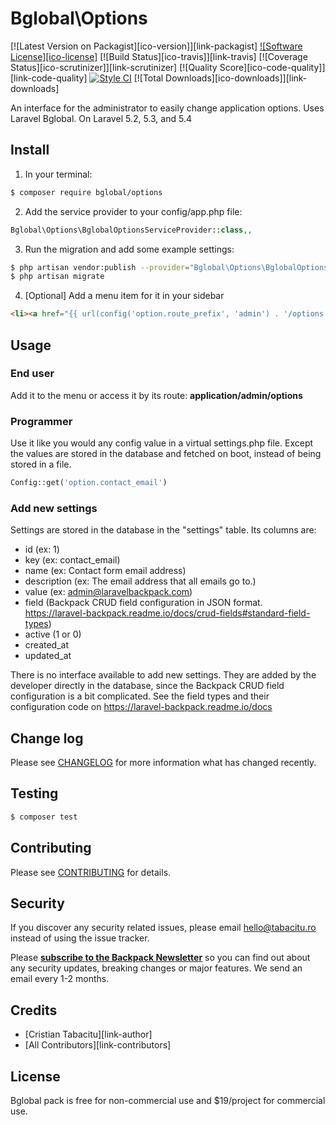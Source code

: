 # Bglobal\Options

[![Latest Version on Packagist][ico-version]][link-packagist]
[![Software License][ico-license]](LICENSE.md)
[![Build Status][ico-travis]][link-travis]
[![Coverage Status][ico-scrutinizer]][link-scrutinizer]
[![Quality Score][ico-code-quality]][link-code-quality]
[![Style CI](https://styleci.io/repos/53683729/shield)](https://styleci.io/repos/53683729)
[![Total Downloads][ico-downloads]][link-downloads]

An interface for the administrator to easily change application options. Uses Laravel Bglobal. On Laravel 5.2, 5.3, and 5.4

## Install

1) In your terminal:

``` bash
$ composer require bglobal/options
```

2) Add the service provider to your config/app.php file:
```php
Bglobal\Options\BglobalOptionsServiceProvider::class,,
```

3) Run the migration and add some example settings:
```bash
$ php artisan vendor:publish --provider="Bglobal\Options\BglobalOptionsServiceProvider"
$ php artisan migrate
```

4) [Optional] Add a menu item for it in your sidebar

```html
<li><a href="{{ url(config('option.route_prefix', 'admin') . '/options') }}"><i class="fa fa-cog"></i> <span>Options</span></a></li>
```

## Usage

### End user
Add it to the menu or access it by its route: **application/admin/options**

### Programmer
Use it like you would any config value in a virtual settings.php file. Except the values are stored in the database and fetched on boot, instead of being stored in a file.

``` php
Config::get('option.contact_email')
```

### Add new settings

Settings are stored in the database in the "settings" table. Its columns are:
- id (ex: 1)
- key (ex: contact_email)
- name (ex: Contact form email address)
- description (ex: The email address that all emails go to.)
- value (ex: admin@laravelbackpack.com)
- field (Backpack CRUD field configuration in JSON format. https://laravel-backpack.readme.io/docs/crud-fields#standard-field-types)
- active (1 or 0)
- created_at
- updated_at

There is no interface available to add new settings. They are added by the developer directly in the database, since the Backpack CRUD field configuration is a bit complicated. See the field types and their configuration code on https://laravel-backpack.readme.io/docs


## Change log

Please see [CHANGELOG](CHANGELOG.md) for more information what has changed recently.

## Testing

``` bash
$ composer test
```

## Contributing

Please see [CONTRIBUTING](CONTRIBUTING.md) for details.

## Security

If you discover any security related issues, please email hello@tabacitu.ro instead of using the issue tracker.

Please **[subscribe to the Backpack Newsletter](http://eepurl.com/bUEGjf)** so you can find out about any security updates, breaking changes or major features. We send an email every 1-2 months.

## Credits

- [Cristian Tabacitu][link-author]
- [All Contributors][link-contributors]

## License

Bglobal pack is free for non-commercial use and $19/project for commercial use.
